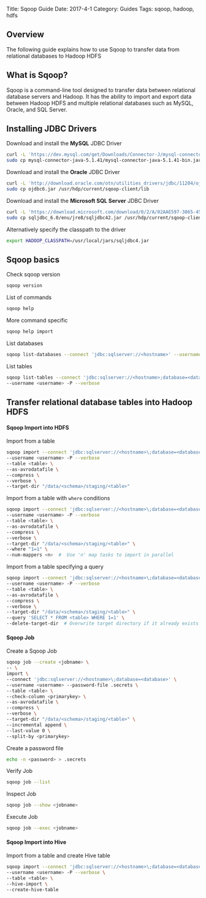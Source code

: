 Title: Sqoop Guide
Date: 2017-4-1
Category: Guides
Tags: sqoop, hadoop, hdfs

## Overview

The following guide explains how to use Sqoop to transfer data from relational databases to Hadoop HDFS


## What is Sqoop?

Sqoop is a command-line tool designed to transfer data between relational database servers and Hadoop.  It has the ability to import and export data between Hadoop HDFS and multiple relational databases such as MySQL, Oracle, and SQL Server.


## Installing JDBC Drivers

Download and install the **MySQL** JDBC Driver
```sh
curl -L 'https://dev.mysql.com/get/Downloads/Connector-J/mysql-connector-java-5.1.41.tar.gz' | tar xz
sudo cp mysql-connector-java-5.1.41/mysql-connector-java-5.1.41-bin.jar /usr/hdp/current/sqoop-client/lib
```

Download and install the **Oracle** JDBC Driver
```sh
curl -L 'http://download.oracle.com/otn/utilities_drivers/jdbc/11204/ojdbc6.jar'
sudo cp ojdbc6.jar /usr/hdp/current/sqoop-client/lib
```

Download and install the **Microsoft SQL Server** JDBC Driver
```sh
curl -L 'https://download.microsoft.com/download/0/2/A/02AAE597-3865-456C-AE7F-613F99F850A8/enu/sqljdbc_6.0.81cd12.100_enu.tar.gz' | tar xz
sudo cp sqljdbc_6.0/enu/jre8/sqljdbc42.jar /usr/hdp/current/sqoop-client/lib
```

Alternatively specify the classpath to the driver
```sh
export HADOOP_CLASSPATH=/usr/local/jars/sqljdbc4.jar
```


## Sqoop basics

Check sqoop version
```sh
sqoop version
```

List of commands
```sh
sqoop help
```

More command specific
```sh
sqoop help import
```

List databases
```sh
sqoop list-databases --connect 'jdbc:sqlserver://<hostname>' --username <username> -P --verbose
```

List tables
```sh
sqoop list-tables --connect 'jdbc:sqlserver://<hostname>;database=<database>' \
--username <username> -P --verbose
```


## Transfer relational database tables into Hadoop HDFS


#### Sqoop Import into HDFS

Import from a table
```sh
sqoop import --connect 'jdbc:sqlserver://<hostname>\;database=<database>' \
--username <username> -P --verbose
--table <table> \
--as-avrodatafile \
--compress \
--verbose \
--target-dir "/data/<schema>/staging/<table>"
```

Import from a table with `where` conditions
```sh
sqoop import --connect 'jdbc:sqlserver://<hostname>\;database=<database>' \
--username <username> -P --verbose
--table <table> \
--as-avrodatafile \
--compress \
--verbose \
--target-dir "/data/<schema>/staging/<table>" \
--where "1=1" \
--num-mappers <n>  #  Use 'n' map tasks to import in parallel
```

Import from a table specifying a query
```sh
sqoop import --connect 'jdbc:sqlserver://<hostname>\;database=<database>' \
--username <username> -P --verbose
--table <table> \
--as-avrodatafile \
--compress \
--verbose \
--target-dir "/data/<schema>/staging/<table>" \
--query 'SELECT * FROM <table> WHERE 1=1' \
--delete-target-dir  # Overwrite target directory if it already exists
```

#### Sqoop Job

Create a Sqoop Job
```sh
sqoop job --create <jobname> \
-- \
import \
--connect 'jdbc:sqlserver://<hostname>\;database=<database>' \
--username <username> --password-file .secrets \
--table <table> \
--check-column <primarykey> \
--as-avrodatafile \
--compress \
--verbose \
--target-dir "/data/<schema>/staging/<table>" \
--incremental append \
--last-value 0 \
--split-by <primarykey>
```

Create a password file
```sh
echo -n <password> > .secrets
```

Verify Job
```sh
sqoop job --list
```

Inspect Job
```sh
sqoop job --show <jobname>
```

Execute Job
```sh
sqoop job --exec <jobname>
```

#### Sqoop Import into Hive

Import from a table and create Hive table
```sh
sqoop import --connect 'jdbc:sqlserver://<hostname>\;database=<database>' \
--username <username> -P --verbose \
--table <table> \
--hive-import \
--create-hive-table
```
